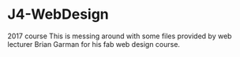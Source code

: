 # J4-WebDesign
2017 course
This is messing around with some files provided by web lecturer Brian Garman for his fab web design course.
